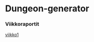 # Dungeon-generator

### Viikkoraportit
[viikko1](./documentation/viikkoraportit/Viikkoraportti1.md)

